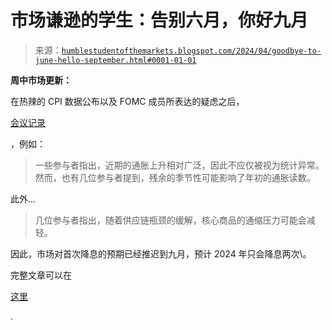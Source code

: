 <!--yml

category: 未分类

date: 2024-05-18 01:17:28

-->

# 市场谦逊的学生：告别六月，你好九月

> 来源：[`humblestudentofthemarkets.blogspot.com/2024/04/goodbye-to-june-hello-september.html#0001-01-01`](https://humblestudentofthemarkets.blogspot.com/2024/04/goodbye-to-june-hello-september.html#0001-01-01)

**周中市场更新：**

在热辣的 CPI 数据公布以及 FOMC 成员所表达的疑虑之后，

[会议记录](https://www.federalreserve.gov/monetarypolicy/fomcminutes20240320.htm)

，例如：

> 一些参与者指出，近期的通胀上升相对广泛，因此不应仅被视为统计异常。然而，也有几位参与者提到，残余的季节性可能影响了年初的通胀读数。

此外...

> 几位参与者指出，随着供应链瓶颈的缓解，核心商品的通缩压力可能会减轻。

因此，市场对首次降息的预期已经推迟到九月，预计 2024 年只会降息两次\。

完整文章可以在

[这里](https://humblestudentofthemarkets.com/2024/04/10/goodbye-to-june-hello-september/)

.
